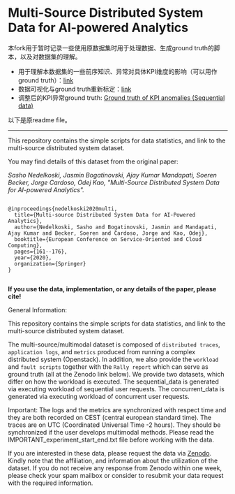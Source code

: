 # Multi-Source Distributed System Data for AI-powered Analytics

本fork用于暂时记录一些使用原数据集时用于处理数据、生成ground truth的脚本，以及对数据集的理解。

- 用于理解本数据集的一些前序知识、异常对具体KPI维度的影响（可以用作ground truth）：[link](kpi_anomalies.md)
- 数据可视化与ground truth重新标定：[link](./view_dataset/readme.md)
- 调整后的KPI异常ground truth: [Ground truth of KPI anomalies (Sequential data)](anomaly_label_sequential.csv)

以下是原readme file。

----------------

This repository contains the simple scripts for data statistics, and link to the multi-source distributed system dataset.

You may find details of this dataset from the original paper: 

*Sasho Nedelkoski, Jasmin Bogatinovski, Ajay Kumar Mandapati, Soeren Becker, Jorge Cardoso, Odej Kao, "Multi-Source Distributed System Data for AI-powered Analytics".*


<pre><code>
@inproceedings{nedelkoski2020multi,
  title={Multi-source Distributed System Data for AI-Powered Analytics},
  author={Nedelkoski, Sasho and Bogatinovski, Jasmin and Mandapati, Ajay Kumar and Becker, Soeren and Cardoso, Jorge and Kao, Odej},
  booktitle={European Conference on Service-Oriented and Cloud Computing},
  pages={161--176},
  year={2020},
  organization={Springer}
}
  </code></pre>

<b>If you use the data, implementation, or any details of the paper, please cite!</b>

General Information:

This repository contains the simple scripts for data statistics, and link to the multi-source distributed system dataset.

The multi-source/multimodal dataset is composed of `distributed traces`, `application logs`, and `metrics` produced from running a complex distributed system (Openstack). In addition, we also provide the `workload` and `fault scripts` together with the `Rally report` which can serve as ground truth (all at the Zenodo link below). We provide two datasets, which differ on how the workload is executed. The sequential_data is generated via executing workload of sequential user requests. The concurrent_data is generated via executing workload of concurrent user requests.

Important: The logs and the metrics are synchronized with respect time and they are both recorded on CEST (central european standard time). The traces are on UTC (Coordinated Universal Time -2 hours). They should be synchronized if the user develops multimodal methods. Please read the IMPORTANT_experiment_start_end.txt file before working with the data.

If you are interested in these data, please request the data via <a href="url">Zenodo</a>. Kindly note that the affiliation, and information about the utilization of the dataset. If you do not receive any response from Zenodo within one week, please check your spam mailbox or consider to resubmit your data request with the required information.
